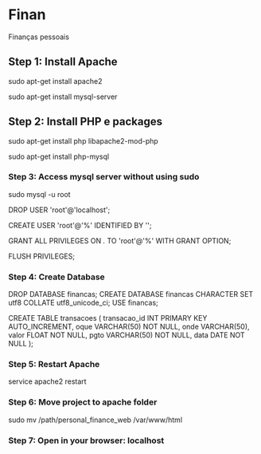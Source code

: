 # Finan

Finanças pessoais

## Step 1: Install Apache

sudo apt-get install apache2

sudo apt-get install mysql-server


## Step 2: Install PHP e packages

sudo apt-get install php libapache2-mod-php

sudo apt-get install php-mysql


### Step 3: Access mysql server without using sudo

sudo mysql -u root

DROP USER 'root'@'localhost';

CREATE USER 'root'@'%' IDENTIFIED BY '';

GRANT ALL PRIVILEGES ON *.* TO 'root'@'%' WITH GRANT OPTION;

FLUSH PRIVILEGES;

### Step 4: Create Database

DROP DATABASE financas;
CREATE DATABASE financas CHARACTER SET utf8 COLLATE utf8_unicode_ci;
USE financas;

CREATE TABLE transacoes (
	transacao_id INT PRIMARY KEY AUTO_INCREMENT,
	oque VARCHAR(50) NOT NULL,
	onde VARCHAR(50),
	valor FLOAT NOT NULL,
	pgto VARCHAR(50) NOT NULL,
	data DATE NOT NULL
);

### Step 5: Restart Apache

service apache2 restart

### Step 6: Move project to apache folder

sudo mv /path/personal_finance_web /var/www/html

### Step 7: Open in your browser: localhost
